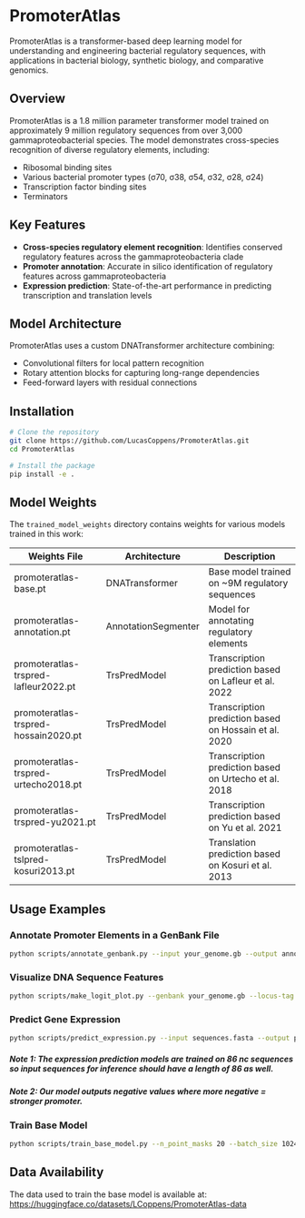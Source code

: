 # PromoterAtlas

PromoterAtlas is a transformer-based deep learning model for understanding and engineering bacterial regulatory sequences, with applications in bacterial biology, synthetic biology, and comparative genomics.

## Overview

PromoterAtlas is a 1.8 million parameter transformer model trained on approximately 9 million regulatory sequences from over 3,000 gammaproteobacterial species. The model demonstrates cross-species recognition of diverse regulatory elements, including:

- Ribosomal binding sites
- Various bacterial promoter types (σ70, σ38, σ54, σ32, σ28, σ24)
- Transcription factor binding sites
- Terminators

## Key Features

- **Cross-species regulatory element recognition**: Identifies conserved regulatory features across the gammaproteobacteria clade
- **Promoter annotation**: Accurate in silico identification of regulatory features across gammaproteobacteria
- **Expression prediction**: State-of-the-art performance in predicting transcription and translation levels

## Model Architecture

PromoterAtlas uses a custom DNATransformer architecture combining:
- Convolutional filters for local pattern recognition
- Rotary attention blocks for capturing long-range dependencies
- Feed-forward layers with residual connections

## Installation

```bash
# Clone the repository
git clone https://github.com/LucasCoppens/PromoterAtlas.git
cd PromoterAtlas

# Install the package
pip install -e .
```

## Model Weights

The `trained_model_weights` directory contains weights for various models trained in this work:

| Weights File | Architecture | Description |
| ------------ | ------------ | ----------- |
| promoteratlas-base.pt | DNATransformer | Base model trained on ~9M regulatory sequences |
| promoteratlas-annotation.pt | AnnotationSegmenter | Model for annotating regulatory elements |
| promoteratlas-trspred-lafleur2022.pt | TrsPredModel | Transcription prediction based on Lafleur et al. 2022 |
| promoteratlas-trspred-hossain2020.pt | TrsPredModel | Transcription prediction based on Hossain et al. 2020 |
| promoteratlas-trspred-urtecho2018.pt | TrsPredModel | Transcription prediction based on Urtecho et al. 2018 |
| promoteratlas-trspred-yu2021.pt | TrsPredModel | Transcription prediction based on Yu et al. 2021 |
| promoteratlas-tslpred-kosuri2013.pt | TrsPredModel | Translation prediction based on Kosuri et al. 2013 |

## Usage Examples

### Annotate Promoter Elements in a GenBank File

```bash
python scripts/annotate_genbank.py --input your_genome.gb --output annotated_genome.gb
```

### Visualize DNA Sequence Features

```bash
python scripts/make_logit_plot.py --genbank your_genome.gb --locus-tag your_gene_tag --output gene_plot.png
```

### Predict Gene Expression

```bash
python scripts/predict_expression.py --input sequences.fasta --output predictions.csv --model-path trained_model_weights/promoteratlas-trspred-lafleur2022.pt
```

##### Note 1: The expression prediction models are trained on 86 nc sequences so input sequences for inference should have a length of 86 as well.
##### Note 2: Our model outputs negative values where more negative = stronger promoter. 

### Train Base Model

```bash
python scripts/train_base_model.py --n_point_masks 20 --batch_size 1024 --data_path data/processed/sequence_dataset.h5
```

## Data Availability

The data used to train the base model is available at:
https://huggingface.co/datasets/LCoppens/PromoterAtlas-data
